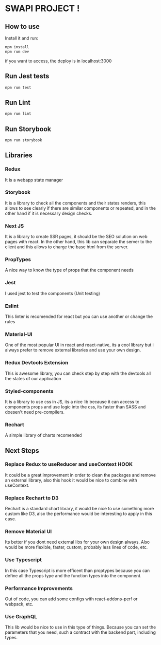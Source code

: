 # SWAPI PROJECT !

## How to use

Install it and run:

```bash
npm install
npm run dev
```

if you want to access, the deploy is in localhost:3000

## Run Jest tests

```bash
npm run test
```

## Run Lint

```bash
npm run lint
```

## Run Storybook

```bash
npm run storybook
```

## Libraries

### Redux
It is a webapp state manager

### Storybook
It is a library to check all the components and their states renders, this allows to see clearly if there are similar components or repeated, and in the other hand if it is necessary design checks.

### Next JS
It is a library to create SSR pages, it should be the SEO solution on web pages with react. In the other hand, this lib can separate the server to the client and this allows to charge the base html from the server.

### PropTypes
A nice way to know the type of props that the component needs

### Jest
I used jest to test the components (Unit testing)

### Eslint
This linter is recomended for react but you can use another or change the rules

### Material-UI
One of the most popular UI in react and react-native, its a cool library but i always prefer to remove external libraries and use your own design.

### Redux Devtools Extension
This is awesome library, you can check step by step with the devtools all the states of our application

### Styled-components
It is a library to use css in JS, its a nice lib because it can access to components props and use logic into the css, its faster than SASS and doesen't need pre-compilers.

### Rechart
A simple library of charts recomended

## Next Steps

### Replace Redux to useReducer and useContext HOOK
It could be a great improvement in order to clean the packages and remove an external library, also this hook it would be nice to combine with useContext.

### Replace Rechart to D3
Rechart is a standard chart library, it would be nice to use something more custom like D3, also the performance would be interesting to apply in this case.

### Remove Material UI
Its better if you dont need external libs for your own design always. Also would be more flexible, faster, custom, probably less lines of code, etc. 

### Use Typescript
In this case Typescript is more efficent than proptypes because you can define all the props type and the function types into the component.

### Performance Improvements
Out of code, you can add some configs with react-addons-perf or webpack, etc.

### Use GraphQL
This lib would be nice to use in this type of things. Because you can set the parameters that you need, such a contract with the backend part, including types.